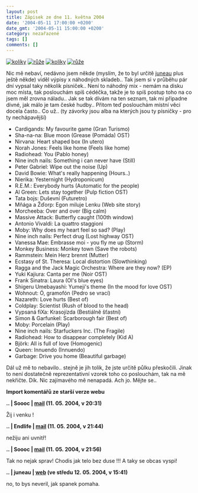 ```yaml
---
layout: post
title: Zápisek ze dne 11. května 2004
date: '2004-05-11 17:00:00 +0200'
date_gmt: '2004-05-11 15:00:00 +0200'
category: nezařazené
tags: []
comments: []
---
```

<div >  <a href="%base_url%/assets/old-images/koliky.jpg"><img alt="kolíky" src="%base_url%/assets/old-images/koliky.jpg"></a>  <a href="%base_url%/assets/old-images/ruze.jpg"><img alt="růže" src="%base_url%/assets/old-images/ruze.jpg"></a>  <a href="%base_url%/assets/old-images/srdcovnik.jpg"><img alt="kolíky" src="%base_url%/assets/old-images/srdcovnik.jpg"></a>  <a href="%base_url%/assets/old-images/jesterky.jpg"><img alt="růže" src="%base_url%/assets/old-images/jesterky.jpg"></a>  </div>
<p>Nic mě nebaví, nedávno jsem někde (myslím, že to byl určitě <a href="http://juneau.wz.cz">juneau</a> plus  ještě někde) viděl výpisy x náhodných skladeb.. Tak jsem si v průběhu pár dní vypsal taky několik písniček..  Není to náhodný mix - nemám na disku moc místa, tak poslouchám spíš cédéčka, takže je to spíš postup  toho na co jsem měl zrovna náladu.. Jak se tak dívám na ten seznam, tak mi připadne divné, jak málo  je tam české hudby.. Přitom teď poslouchám místní věci docela často.. Co už.. (ty závorky jsou alba na kterých  jsou ty písničky - pro ty nechápavější)</p>
<ul>
<li>Cardigands: My favourite game (Gran Turismo)</li>
<li>Sha-na-na: Blue moon (Grease (Pomáda) OST)</li>
<li>Nirvana: Heart shaped box (In utero)</li>
<li>Norah Jones: Feels like home (Feels like home)</li>
<li>Radiohead: You (Pablo honey)</li>
<li>Nine inch nails: Something i can never have (Still)</li>
<li>Peter Gabriel: Wipe out the noise (Up)</li>
<li>David Bowie: What's really happening (Hours..)</li>
<li>Nierika: Yesternight (Hydroponicum)</li>
<li>R.E.M.: Everybody hurts (Automatic for the people)</li>
<li>Al Green: Lets stay together (Pulp fiction OST)</li>
<li>Tata bojs: Duševní (Futuretro)</li>
<li>Mňága a Žďorp: Egon miluje Lenku (Web site story)</li>
<li>Morcheeba: Over and over (Big calm)</li>
<li>Massive Attack: Butterfly caught (100th window)</li>
<li>Antonio Vivaldi: La quattro staggioni</li>
<li>Moby: Why does my heart feel so sad? (Play)</li>
<li>Nine inch nails: Perfect drug (Lost highway OST)</li>
<li>Vanessa Mae: Embrasse moi - you fly me up (Storm)</li>
<li>Monkey Business: Monkey town (Save the robots)</li>
<li>Rammstein: Mein Herz brennt (Mutter)</li>
<li>Ecstasy of St. Theresa: Local distortion (Slowthinking)</li>
<li>Ragga and the Jack Magic Orchestra: Where are they now? (EP)</li>
<li>Yuki Kajiura: Canta per me (Noir OST)</li>
<li>Frank Sinatra: Laura (Ol's blue eyes)</li>
<li>Shigeru Umebayashi: Yumeji's theme (In the mood for love OST)</li>
<li>Wohnout: Ó, gramofón (Pedro se vrací)</li>
<li>Nazareth: Love hurts (Best of)</li>
<li>Coldplay: Scientist (Rush of blood to the head)</li>
<li>Vypsaná fiXa: Krasojízda (Bestiálně šťastní)</li>
<li>Simon & Garfunkel: Scarborough fair (Best of)</li>
<li>Moby: Porcelain (Play)</li>
<li>Nine inch nails: Starfuckers Inc. (The Fragile)</li>
<li>Radiohead: How to disappear completely (Kid A)</li>
<li>Björk: All is full of love (Homogenic)</li>
<li>Queen: Innuendo (Innuendo)</li>
<li>Garbage: Drive you home (Beautiful garbage)</li>
</ul>
<p>Dál už mě to nebavilo.. stejně je jih tolik, že jste určitě půlku přeskočili. Jinak to není dostatečně  reprezentativní vzorek toho co poslouchám, tak na mě nekřičte. Dík. Nic zajímavého mě nenapadá.  Ach jo. Mějte se..</p>
<div class="import-komentaru">
<p><strong>Import komentářů ze starší verze webu</strong></p>
<div class="comment">
<p style="font-weight:bold"><span class="compredmet">..</span> | <span class="comname">Soooc</span> |  <a href="mailto:xsoc@post.cz">mail</a> (11.&nbsp;05.&nbsp;2004,&nbsp;v&nbsp;20:31)</p>
<p>Žij i venku ! </p>
</div>
<div class="comment">
<p style="font-weight:bold"><span class="compredmet">..</span> | <span class="comname">Endlife</span> |  <a href="mailto:jan.martinek@post.cz">mail</a> (11.&nbsp;05.&nbsp;2004,&nbsp;v&nbsp;21:44)</p>
<p>nežiju ani uvnitř! </p>
</div>
<div class="comment">
<p style="font-weight:bold"><span class="compredmet">..</span> | <span class="comname">Soooc</span> |  <a href="mailto:xsoc@post.cz">mail</a> (11.&nbsp;05.&nbsp;2004,&nbsp;v&nbsp;21:56)</p>
<p>Tak no nejak sprav! Chodis jak telo bez duse !!! A taky se obcas vyspi! </p>
</div>
<div class="comment">
<p style="font-weight:bold"><span class="compredmet">..</span> | <span class="comname">juneau</span> |  <a href="http://juneau.wz.cz">web</a> (ve&nbsp;středu&nbsp;12.&nbsp;05.&nbsp;2004,&nbsp;v&nbsp;15:41)</p>
<p>no, to bys neveril, jak spanek pomaha. </p>
</div>
</div>
